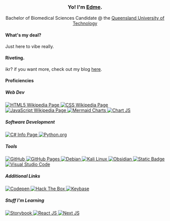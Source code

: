 <h3 align="center">Yo! I'm <a target="_blank" href="https://edamame-v.github.io/about">Edme</a>.</h3>
<p align="center">
    Bachelor of Biomedical Sciences Candidate @ the <a rel="nofollow noopener noreferrer" target="_blank" href="https://qut.edu.au">Queensland University of Technology</a>
</p>

#### What's my deal?
Just here to vibe really.

#### Riveting.
ikr? if you want more, check out my blog [here](https://edamame-v.github.io/about).

#### Proficiencies
<h5>Web Dev</h5>
<a class="badge" href="https://en.wikipedia.org/wiki/HTML5">
    <img alt="HTML5 Wikipedia Page" src="https://img.shields.io/badge/HTML5-%23E34F26?style=for-the-badge&logo=html5&logoColor=%23ffffff">
</a>
<a href="https://en.wikipedia.org/wiki/CSS">
    <img alt="CSS Wikipedia Page" src="https://img.shields.io/badge/CSS3-%231572B6?style=for-the-badge&logo=css3&logoColor=%23ffffff">
</a>
<a href="https://en.wikipedia.org/wiki/JavaScript">
    <img alt="JavaScript Wikipedia Page" src="https://img.shields.io/badge/Javascript-%23F7DF1E?style=for-the-badge&logo=javascript&logoColor=%23ffffff">
</a>
<a href="https://mermaid.live">
    <img alt="Mermaid Charts" src="https://img.shields.io/badge/Mermaid-%23FF3670?style=for-the-badge&logo=mermaid&logoColor=%23ffffff">
</a>
<a href="https://www.chartjs.org/">
    <img alt="Chart JS" src="https://img.shields.io/badge/Chart%20JS-%23FF6384?style=for-the-badge&logo=chart.js&logoColor=%23ffffff">
</a>
<h5>Software Development</h5>
<a href="https://dotnet.microsoft.com/en-us/languages/csharp">
    <img alt="C# Info Page" src="https://img.shields.io/badge/C%23-%23512BD4?style=for-the-badge&logo=c%23&logoColor=%23ffffff">
</a>
<a href="https://www.python.org/">
    <img alt="Python.org" src="https://img.shields.io/badge/Python-%233776AB?style=for-the-badge&logo=python&logoColor=%23ffffff">
</a>
<h5>Tools</h5>
<a href="https://www.github.com">
    <img alt="GitHub" src="https://img.shields.io/badge/GitHub-%23181717?style=for-the-badge&logo=github&logoColor=%23ffffff">
</a>
<a href="https://pages.github.com/">
    <img alt="GitHub Pages" src="https://img.shields.io/badge/GitHub%20Pages-%23222222?style=for-the-badge&logo=github%20pages&logoColor=%23ffffff">
</a>
<a href="https://www.debian.org">
    <img alt="Debian" src="https://img.shields.io/badge/Debian-%23A81D33?style=for-the-badge&logo=debian&logoColor=%23ffffff">
</a>
<a href="https://www.kali.org/">
    <img alt="Kali Linux" src="https://img.shields.io/badge/Kali-%23557C94?style=for-the-badge&logo=kali%20linux&logoColor=%23ffffff">
</a>
<a href="https://obsidian.md/">
    <img alt="Obsidian" src="https://img.shields.io/badge/Obsidian-%237C3AED?style=for-the-badge&logo=obsidian&logoColor=%23ffffff">
</a>
<a href="https://git-scm.com/">
    <img alt="Static Badge" src="https://img.shields.io/badge/Git-%23F05032?style=for-the-badge&logo=git&logoColor=%23ffffff">
</a>
<a href="https://code.visualstudio.com/">
    <img alt="Visual Studio Code" src="https://img.shields.io/badge/VS%20Code-%23007ACC?style=for-the-badge&logo=visual%20studio%20code&logoColor=%23ffffff">
</a>
<a href="https://rust-lang.github.io/mdBook/index.html">
    <img= alt="mdBook" src="https://img.shields.io/badge/mDBOOK-%23000000?style=for-the-badge&logo=mdbook&logoColor=%23ffffff">
</a>
<h5>Additional Links</h5>
<a href="https://codepen.io/edamame-v">
    <img alt="Codepen" src="https://img.shields.io/badge/Codepen-%23000000?style=for-the-badge&logo=codepen&logoColor=%23ffffff">
</a>
<a href="https://app.hackthebox.com/users/1744080">
    <img alt="Hack The Box" src="https://img.shields.io/badge/HackTheBox-%239FEF00?style=for-the-badge&logo=hackthebox&logoColor=%23ffffff">
</a>
<a href="https://keybase.io/edamamev"> 
    <img alt="Keybase" src="https://img.shields.io/badge/KeyBase-%2333A0FF?style=for-the-badge&logo=keybase&logoColor=%23ffffff">
</a>
<h5>Stuff I'm Learning</h5>
<a href="https://storybook.js.org/">
    <img alt="Storybook" src="https://img.shields.io/badge/Storybook-%23FF4785?style=for-the-badge&logo=storybook&logoColor=%23ffffff">
</a>
<a href="https://react.dev/">
    <img alt="React JS" src="https://img.shields.io/badge/React--JS-%2361DAFB?style=for-the-badge&logo=react&logoColor=%23ffffff">
</a>
<a href="https://nextjs.org/">
    <img alt="Next JS" src="https://img.shields.io/badge/Next--JS-%23000000?style=for-the-badge&logo=next.js&logoColor=%23ffffff">
</a>